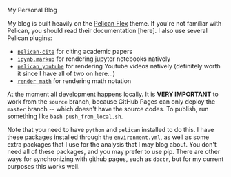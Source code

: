 My Personal Blog

My blog is built heavily on the [Pelican Flex](https://github.com/alexandrevicenzi/Flex) theme.
If you're not familiar with Pelican, you should read their documentation [here].
I also use several Pelican plugins:

* [`pelican-cite`](https://github.com/cmacmackin/pelican-cite) for citing academic papers
* [`ipynb.markup`](https://github.com/danielfrg/pelican-ipynb) for rendering jupyter notebooks natively
* [`pelican_youtube`](https://github.com/kura/pelican_youtube) for rendering Youtube videos natively (definitely worth it since I have all of two on here...)
* [`render_math`](https://github.com/getpelican/pelican-plugins/tree/master/render_math) for rendering math notation

At the moment all development happens locally.
It is **VERY IMPORTANT** to work from the `source` branch, because GitHub Pages can only deploy the `master` branch -- which doesn't have the source codes.
To publish, run something like `bash push_from_local.sh`.

Note that you need to have `python` and `pelican` installed to do this.
I have these packages installed through the `environment.yml`, as well as some extra packages that I use for the analysis that I may blog about.
You don't need all of these packages, and you may prefer to use pip.
There are other ways for synchronizing with github pages, such as `doctr`, but for my current purposes this works well.